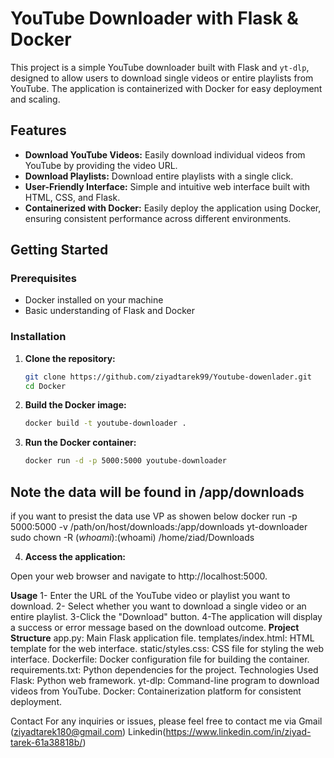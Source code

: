 # YouTube Downloader with Flask & Docker

This project is a simple YouTube downloader built with Flask and `yt-dlp`, designed to allow users to download single videos or entire playlists from YouTube. The application is containerized with Docker for easy deployment and scaling.

## Features

- **Download YouTube Videos:** Easily download individual videos from YouTube by providing the video URL.
- **Download Playlists:** Download entire playlists with a single click.
- **User-Friendly Interface:** Simple and intuitive web interface built with HTML, CSS, and Flask.
- **Containerized with Docker:** Easily deploy the application using Docker, ensuring consistent performance across different environments.

## Getting Started

### Prerequisites

- Docker installed on your machine
- Basic understanding of Flask and Docker

### Installation

1. **Clone the repository:**

   ```bash
   git clone https://github.com/ziyadtarek99/Youtube-dowenlader.git
   cd Docker
2. **Build the Docker image:**
   ```bash
   docker build -t youtube-downloader .

3. **Run the Docker container:**

    ```bash
   docker run -d -p 5000:5000 youtube-downloader


## Note the data will be found in /app/downloads
if you want to presist the data use VP as showen below 
docker run -p 5000:5000 -v /path/on/host/downloads:/app/downloads yt-downloader
sudo chown -R $(whoami):$(whoami) /home/ziad/Downloads

4. **Access the application:**

Open your web browser and navigate to http://localhost:5000.

**Usage**
  1- Enter the URL of the YouTube video or playlist you want to download.
  2- Select whether you want to download a single video or an entire playlist.
  3-Click the "Download" button.
  4-The application will display a success or error message based on the download outcome.
**Project Structure**
  app.py: Main Flask application file.
  templates/index.html: HTML template for the web interface.
  static/styles.css: CSS file for styling the web interface.
  Dockerfile: Docker configuration file for building the container.
  requirements.txt: Python dependencies for the project.
  Technologies Used
  Flask: Python web framework.
  yt-dlp: Command-line program to download videos from YouTube.
  Docker: Containerization platform for consistent deployment.

Contact
For any inquiries or issues, please feel free to contact me via Gmail (ziyadtarek180@gmail.com) Linkedin(https://www.linkedin.com/in/ziyad-tarek-61a38818b/)
